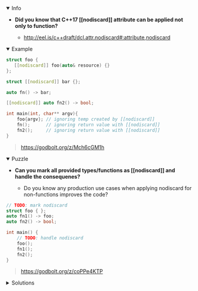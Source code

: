 <details open><summary>Info</summary><p>

* **Did you know that C++17 [[nodiscard]] attribute can be applied not only to function?**

  * http://eel.is/c++draft/dcl.attr.nodiscard#:attribute,nodiscard

</p></details><details open><summary>Example</summary><p>

```cpp
struct foo {
   [[nodiscard]] foo(auto& resource) {}
};

struct [[nodiscard]] bar {};

auto fn() -> bar;

[[nodiscard]] auto fn2() -> bool;

int main(int, char** argv){
    foo{argv}; // ignoring temp created by [[nodiscard]]
    fn();      // ignoring return value with [[nodiscard]]
    fn2();     // ignoring return value with [[nodiscard]]
}
```

> https://godbolt.org/z/Mch6cGM1h

</p></details><details open><summary>Puzzle</summary><p>

* **Can you mark all provided types/functions as [[nodiscard]] and handle the consequenes?**

  * Do you know any production use cases when applying nodiscard for non-functions improves the code?

```cpp
// TODO: mark nodiscard
struct foo { };
auto fn1() -> foo;
auto fn2() -> bool;

int main() {
    // TODO: handle nodiscard
    foo();
    fn1();
    fn2();
}
```

> https://godbolt.org/z/coPPe4KTP

</p></details><details><summary>Solutions</summary><p>

```cpp
struct [[nodiscard]] foo { };
[[nodiscard]] auto fn1() -> foo;
[[nodiscard]] auto fn2() -> bool;

int main() {
    (void)foo(); 
    (void)fn1();
    (void)fn2();
}
```

> https://godbolt.org/z/h997hnKM4

```cpp
struct [[nodiscard]] foo { };
[[nodiscard]] auto fn1() -> foo;
[[nodiscard]] auto fn2() -> bool;

int main() {
    std::ignore = foo();
    std::ignore = fn1();
    std::ignore = fn2();
}
```

> https://godbolt.org/z/MjjM8fdrn

```cpp
struct [[nodiscard]] foo { };
[[nodiscard]] auto fn1() -> foo;
[[nodiscard]] auto fn2() -> bool;

int main() {
    auto not_ignored = foo();
    auto not_ignored1 = fn1();
    auto not_ignored2 = fn2();
}
```

> https://godbolt.org/z/sf9qPfj48

```cpp
struct [[nodiscard]] foo { };
[[nodiscard]] auto fn1() -> foo;
[[nodiscard]] auto fn2() -> bool;

int main() {
  [[maybe_unused]] auto f = foo{};
  (void) fn1();
  ignore = fn2();
}
```

> https://godbolt.org/z/eja8rc4sf

```cpp
struct [[nodiscard]] foo {};
auto fn1() -> foo;
[[nodiscard]] auto fn2() -> bool;

int main() {
  std::ignore = foo();
  std::ignore = fn1();
  std::ignore = fn2();
}
```

> https://godbolt.org/z/a73973Ge3

```cpp
struct [[nodiscard]] foo { };      
[[nodiscard]] auto fn1() -> foo;
[[nodiscard]] auto fn2() -> bool;

int main() {
    static_cast<void>(foo());
    [[maybe_unused]] foo Ω = fn1();
    std::ignore = fn2();
}
```

> https://godbolt.org/z/1WYx6WesG 

```cpp
struct [[nodiscard("Attribute 1")]] foo { };
[[nodiscard("Attribute 2")]] auto fn1() -> foo;
[[nodiscard("Attribute 3")]] auto fn2() -> bool;

int main() {
    // TODO: handle nodiscard
    static_cast<void>(foo());
    static_cast<void>(fn1());
    auto or_this = fn2();
}
```

> https://godbolt.org/z/z5KTYG6s4 

```cpp
struct [[nodiscard]] foo {};
auto fn1() -> foo;
[[nodiscard]] auto fn2() -> bool;

int main() {
    // TODO: handle nodiscard
    static_cast<void>(foo());
    static_cast<void>(fn1());
    static_cast<void>(fn2());
}
```

> https://godbolt.org/z/4c8rhq3W7 
